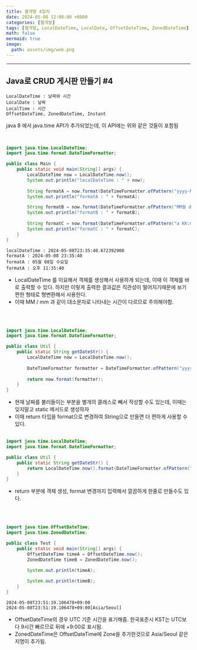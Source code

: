 ```yaml
---
title: 웰개발 4일차
date: 2024-05-08 12:00:00 +0800
categories: [웹개발]
tags: [웹개발, LocalDateTime, LocalDate, OffsetDateTime, ZonedDateTime]
math: false
mermaid: true
image:
  path: assets/img/web.png
---
```


<hr style="border:1px solid white">

## Java로 CRUD 게시판 만들기 #4
> 
```
LocalDateTime : 날짜와 시간
LocalDate : 날짜
LocalTime : 시간
OffsetDateTime, ZonedDateTime, Instant
```
java 8 에서 java.time API가 추가되었는데, 이 API에는 위와 같은 것들이 포함됨

<br/>

```java
import java.time.LocalDateTime;
import java.time.format.DateTimeFormatter;

public class Main {
    public static void main(String[] args) {
        LocalDateTime now = LocalDateTime.now();
		System.out.println("localDateTime : " + now);
        
        String formatA = now.format(DateTimeFormatter.ofPattern("yyyy-MM-dd HH:mm:ss"));
        System.out.println("formatA : " + formatA);

        String formatB = now.format(DateTimeFormatter.ofPattern("MM월 dd일 E요일"));
        System.out.println("formatB : " + formatB);
        
        String formatC = now.format(DateTimeFormatter.ofPattern("a KK:mm:ss"));
        System.out.println("formatC : " + formatC);    
    }
}
```
```
localDateTime : 2024-05-08T23:35:40.672392900
formatA : 2024-05-08 23:35:40
formatA : 05월 08일 수요일
formatA : 오후 11:35:40
```
- LocalDateTime 를 이요해서 객체를 생성해서 사용하게 되는데, 이때 이 객체를 바로 출력할 수 있다. 하지만 이렇게 출력한 결과값은 직관성이 떨어지기때문에 보기 편한 형태로 형변환해서 사용한다.
- 이때 MM / mm 과 같이 대소문자로 나타내는 시간이 다르므로 주의해야함.

<br/><br/>

```java
import java.time.LocalDateTime;
import java.time.format.DateTimeFormatter;

public class Util {
    public static String getDateStr() {
        LocalDateTime now = LocalDateTime.now();
        
        DateTimeFormatter formatter = DateTimeFormatter.ofPattern("yyyy-MM-dd HH:mm:ss");
        
        return now.format(formatter);
    }
}
```
- 현재 날짜를 불러들이는 부분을 별개의 클래스로 빼서 작성할 수도 있는데, 이때는 잊지말고 static 메서드로 생성하자
- 이때 return 타입을 format으로 변경하여 String으로 만들면 더 편하게 사용할 수 있다.
<br/><br/>

```java
import java.time.LocalDateTime;
import java.time.format.DateTimeFormatter;

public class Util {
    public static String getDateStr() {
        return LocalDateTime.now().format(DateTimeFormatter.ofPattern("yyyy-MM-dd HH:mm:dd"));
    }
}
```
- return 부분에 객체 생성, format 변경까지 입력해서 깔끔하게 한줄로 만들수도 있다.

<br/><br/>

```java
import java.time.OffsetDateTime;
import java.time.ZonedDateTime;

public class Test {
    public static void main(String[] args) {
    	OffsetDateTime timeA = OffsetDateTime.now();
    	ZonedDateTime timeB = ZonedDateTime.now();
    	
        System.out.println(timeA);

        System.out.println(timeB);    
    }
}
```
```
2024-05-08T23:51:19.106478+09:00
2024-05-08T23:51:19.106478+09:00[Asia/Seoul]
```
- OffsetDateTime의 경우 UTC 기준 시간을 표기해줌. 한국표준시 KST는 UTC보다 9시간 빠르므로 뒤에 +9:00로 표시됨.
- ZonedDateTime은 OffsetDateTime에 Zone을 추가한것으로 Asia/Seoul 같은 지명이 추가됨.